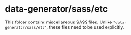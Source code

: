 # data-generator/sass/etc

This folder contains miscellaneous SASS files. Unlike `"data-generator/sass/etc"`, these files
need to be used explicitly.
